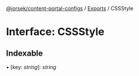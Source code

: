 [@jorsek/content-portal-configs](../README.md) / [Exports](../modules.md) / CSSStyle

# Interface: CSSStyle

## Indexable

▪ [key: *string*]: *string*
